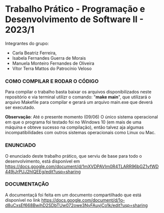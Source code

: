 # Trabalho Prático - Programação e Desenvolvimento de Software II - 2023/1

Integrantes do grupo:  
- Carla Beatriz Ferreira,
- Isabela Fernandes Guerra de Morais
- Manuela Monteiro Fernandes de Oliveira
- Vítor Terra Mattos do Patrocínio Veloso

### COMO COMPILAR E RODAR O CÓDIGO

Para compilar o trabalho basta baixar os arquivos disponibilizados neste repositório e via terminal utilizr o comando: "**make main**", que utilizará o arquivo Makefile para compilar e gerará um arquivo main.exe que deverá ser executado.

**Observação**: Até o presente momento (09/06) O único sistema operacional em que o programa foi testado foi no Windows 10 (em mais de uma máquina e obteve sucesso na compilação), então talvez aja algumas incompatibilidades com outros sistemas operacionais como Linux ou Mac. 

### ENUNCIADO

O enunciado deste trabalho prático, que serviu de base para todo o desenvolvimento, está disponível em https://docs.google.com/document/d/1mXVDPAVIm0R4TLARR96bGZ1vfWD449jJrPUJ2hlQEEg/edit?usp=sharing 

### DOCUMENTAÇÃO

A documentaçã foi feita em um documento compartilhado que está disponível no link https://docs.google.com/document/d/1o-d8uCxsEf668BwihD2SDbTUw072owe3NyFAuyjCo1k/edit?usp=sharing
